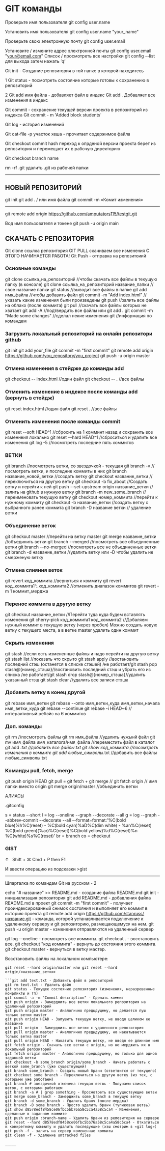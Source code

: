 # GIT команды

Проверьте имя пользователя
git config user.name

Установить имя пользователя
git config user.name "your_name"

Проверьте свою электронную почту
git config user.email

Установите / измените адрес электронной почты
git config user.email "your@email.com"
Список / просмотреть все настройки
git config --list для выхода затем нажать ‘q’

Git init - Создание репозитория в той папке в которой находитесь

1 Git status - посмотреть состояние которые готовы к сохранению в репозиторий

2 Git add имя файла - добавляет файл в индекс
Git add .  Добавляет все изменения в индекс

Git commit - cохранение текущей версии проекта в репозиторий из индекса
Git commit - m 'Added block students'

Git log - история изменений

Git cat-file -p участок хеша - прочитает содержимое файла

Git checkout commit hash переход к опрденой версии проекта берет из репозитория и перемещает их в рабочую директорию

Git checkout branch name

rm -rf .git удалить .git из рабочей папки

___

## НОВЫЙ РЕПОЗИТОРИЙ

git init
git add . / или имя файла
git commit -m «Комит изменения»

___

git remote add origin https://github.com/amputators115/testgit.git

Вод имя пользователя и токене
git push -u origin main

## СКАЧАТЬ С РЕПОЗИТОРИЯ

Git clone ссылка репозитория
GIT PULL скачиваем все изменения С ЭТОГО НАЧИНАЕТСЯ РАБОТА!
Git Push - отправка на репозитоиий


### Основные команды

git clone ссылка_на_репозиторий //чтобы скачать все файлы в текущую папку (в консоле)
git clone ссылка_на_репозиторий название_папки //свое название папки
git status //выводит все файлы в папке
git add имя_файла //чтобы добавить файл
git commit -m "Add index.html" //указать какие изменения были произведены
git push //залить все файлы на облако (после коммита)
git pull //скачать все файлы которых не хватает
git add -A //подтвердить все файлы или git add .
git commit -m "Made some changes" //сделал некие изменения
git //информация по командам


### Загрузить локальный репозиторий на онлайн репозитори github
git init
git add your_file
git commit -m "first commit"
git remote add origin https://github.com/you_repository/you_project
git push -u origin master


### Отмена изменения в стейдже до команды add

git checkout -- index.html //один файл
git checkout -- . //все файлы

### Отменить изменение в индексе после команды add (вернуть в стейдж)

git reset index.html //один файл
git reset . //все файлы

### Отменить изменения после команды commit

git reset --soft HEAD^1 //сбросить на 1 комминт назад и сохранить все изменнеия локально
git reset --hard HEAD^1 //сброситься и удалить все изменения
git log -5 //посмотреть последние пять коммитов

### ВЕТКИ

git branch //посмотреть ветки, со звездочкой - текущая
git branch -v //посмотреть ветки, и последние коммиты в них
git branch название_новой_ветки //создать ветку
git checkout название_ветки //переключиться на другую ветку
git checkout -b fix_about //Создать ветку и перейти к ней
git push --set-upstream origin название_ветки //залить на github в нужную ветку
git branch -m new_some_branch //переименовать текущую ветку
git checkout номер_коммита //перейти к нужному коммиту
git checkout -b название_ветки //создать ветку с выбранного ранее коммита
git branch -D название ветки // удаление ветки

### Объединение веток

git checkout master //перейти на ветку master
git merge название_ветки //объединить ветки
git branch --merged //посмотреть все объединенные ветки
git branch --no-merged //посмотреть все не объединенные ветки
git branch -d название_ветки //удалить ветку или -D чтобы удалить не смерженую ветку

### Отмена слияния веток

git revert код_коммита //вернуться к коммиту
git revert код_коммита1^..код_коммита2 //отменить диапазон коммитов
git revert -m 1 коммит_мерджа

### Перенос коммита в другую ветку

git checkout название_ветки //Перейти туда куда будем вставлять изменения
git cherry-pick код_коммита1 код_коммита2 //Добаляем нужный коммит в текущую ветку (через пробел)
Можно создать новую ветку с текущего места, а в ветке master удалить один коммит


### Скрыть изменения

git stash //если есть измененные файлы и надо перейти на другую ветку
git stash list //показать что скрыто
git stash apply //востановить последний стэш (останется в списке стэшей)
/не работает/git stash pop stash@{номер_стэша}//востановить последний стэш и убрать его из списка
/не работает/git stash drop stash@{номер_стэша}//удалить указанный стэш
git stash clear //удалить все записи стэша

### Добавить ветку в конец другой

git rebase имя_ветки
git rebase --onto имя_ветки_куда имя_ветки_начала имя_ветки_куда
git rebase --continue
git rebase -i HEAD~6 //интерактивный ребэйс на 6 коммитов

### Доп. команды

git rm //посмотреть файлы
git rm имя_файла //удалить нужынй файл
git mv имя_файла имя_каталога/имя_файла //переместить файл в каталог 
git add *.txt //добавить все файлы txt
git show код_коммита //посомтреть изменения в коммите
git add любые_символы*.txt //добавить все файлы любые_символы.txt


### Команды pull, fetch, merge

git push origin HEAD
git pull = git fetch + git merge //
git fetch origin // имя папки вместо origin
git merge origin/master //объединить ветки

АЛИАСЫ

.gitconfig

s = status --short
	l = log --oneline --graph --decorate --all
	g = log --graph --abbrev-commit --decorate --all --format=format:'%C(bold blue)%h%C(reset) - %C(bold cyan)%aD%C(dim white) - %an%C(reset) %C(bold green)(%ar)%C(reset)%C(bold yellow)%d%C(reset)%n %C(white)%s%C(reset)'
	br = branch
	co = checkout

### GIST

↑   Shift + ⌘ Cmd + P then F1

И ввести операцию из подсказки >gist

___

Шпаргалка по командам Git на русском - 2

echo "# название" >> README.md - создание файла README.md
git init - инициализация репозитория
git add README.md - добавления файла README.md в проект
git commit -m "first commit" - получает проиндексированный снимок состояния и выполняет его коммит в историю проекта
git remote add origin https://github.com/stanruss/название.git - команда, которой устанавливается подключение к удаленному серверу и git репозиторию, размещающемуся на нем.
git push -u origin master - кзменения отправляются на удаленный сервер

git log --oneline - посмотреть все коммиты.
git checkout . - восстановить все.
git checkout "код коммита" - вернуть до состояния этого коммита.
git checkout master - вернуться в ветку мастер.

Восстановить файлы на локальном компьютере:
```git fetch --all
git reset --hard origin/master или git reset --hard origin/<название_ветки>

```git add text.txt - Добавить файл в репозиторий
git rm text.txt - Удалить файл
git status - Текущее состояние репозитория (изменения, неразрешенные конфликты и тп)
git commit -a -m "Commit description" - Сделать коммит
git push origin - Замерджить все ветки локального репозитория на удаленный репозиторий 
git push origin master - Аналогично предыдущему, но делается пуш только ветки master
git push origin HEAD - Запушить текущую ветку, не вводя целиком ее название
git pull origin - Замерджить все ветки с удаленного репозитория
git pull origin master - Аналогично предыдущему, но накатывается только ветка master
git pull origin HEAD - Накатить текущую ветку, не вводя ее длинное имя
git fetch origin - Скачать все ветки с origin, но не мерджить их в локальный репозиторий
git fetch origin master - Аналогично предыдущему, но только для одной заданной ветки
git checkout -b some_branch origin/some_branch - Начать работать с веткой some_branch (уже существующей)
git branch some_branch - Создать новый бранч (ответвится от текущего)
git checkout some_branch - Переключиться на другую ветку (из тех, с которыми уже работаем)
git branch # звездочкой отмечена текущая ветвь - Получаем список веток, с которыми работаем
git branch -a # | grep something - Просмотреть все существующие ветви
git merge some_branch - Замерджить some_branch в текущую ветку
git branch -d some_branch - Удалить бранч (после мерджа)
git branch -D some_branch - Просто удалить бранч (тупиковая ветвь)
git show d8578edf8458ce06fbc5bb76a58c5ca4a58c5ca4 - Изменения, сделанные в заданном коммите
git push origin :branch-name - Удалить бранч из репозитория на сервере
git reset --hard d8578edf8458ce06fbc5bb76a58c5ca4a58c5ca4 - Откатиться к конкретному коммиту и удалить последующие (хэш смотрим в «git log»)
git push -f - залить на сервер измененные коммиты
git clean -f - Удаление untracked files

_____


